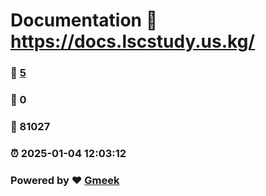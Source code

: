 # Documentation :link: https://docs.lscstudy.us.kg/ 
### :page_facing_up: [5](https://docs.lscstudy.us.kg//tag.html) 
### :speech_balloon: 0 
### :hibiscus: 81027 
### :alarm_clock: 2025-01-04 12:03:12 
### Powered by :heart: [Gmeek](https://github.com/Meekdai/Gmeek)
